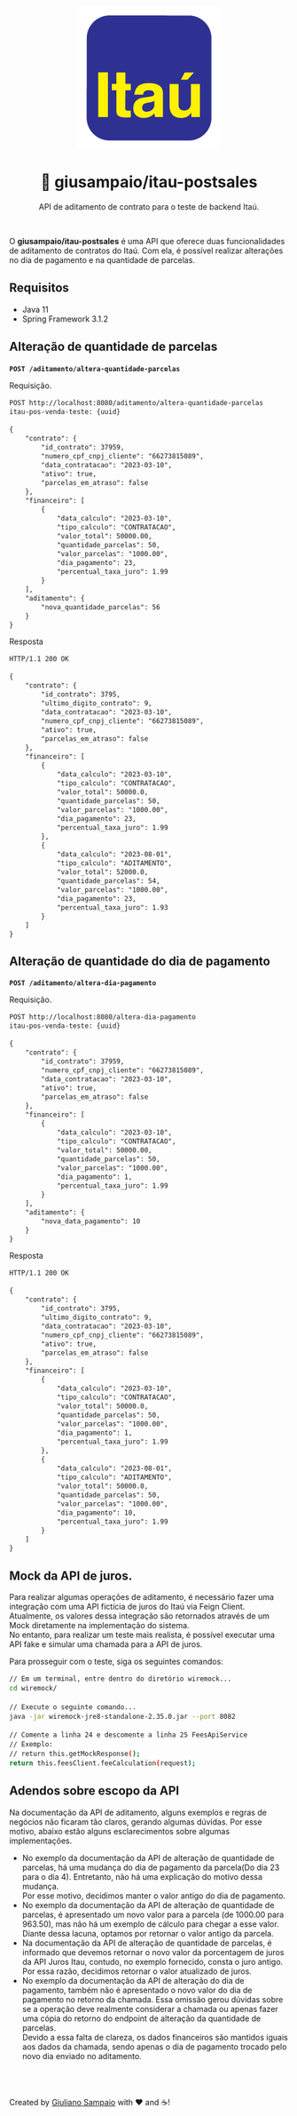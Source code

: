 <p align="center">
    <img width="256" src="assets/itau.png" alt="maestriam/samurai logo">
</p>

<h1 align="center">🏦 giusampaio/itau-postsales</h1>

<p align="center">
  API de aditamento de contrato para o teste de backend Itaú.
</p>
<br>

O **giusampaio/itau-postsales** é uma API que oferece duas funcionalidades de aditamento de contratos do Itaú.
Com ela, é possível realizar alterações no dia de pagamento e na quantidade de parcelas.

## Requisitos

- Java 11
- Spring Framework 3.1.2

## Alteração de quantidade de parcelas
**`POST /aditamento/altera-quantidade-parcelas`**

Requisição.
```http
POST http://localhost:8080/aditamento/altera-quantidade-parcelas
itau-pos-venda-teste: {uuid}

{
    "contrato": {
        "id_contrato": 37959,
        "numero_cpf_cnpj_cliente": "66273815089",
        "data_contratacao": "2023-03-10",
        "ativo": true,
        "parcelas_em_atraso": false
    },
    "financeiro": [
        {
            "data_calculo": "2023-03-10",
            "tipo_calculo": "CONTRATACAO",
            "valor_total": 50000.00,
            "quantidade_parcelas": 50,
            "valor_parcelas": "1000.00",
            "dia_pagamento": 23,
            "percentual_taxa_juro": 1.99
        }
    ],
    "aditamento": {
        "nova_quantidade_parcelas": 56
    }
}   
```

Resposta
```http
HTTP/1.1 200 OK

{
    "contrato": {
        "id_contrato": 3795,
        "ultimo_digito_contrato": 9,
        "data_contratacao": "2023-03-10",
        "numero_cpf_cnpj_cliente": "66273815089",
        "ativo": true,
        "parcelas_em_atraso": false
    },
    "financeiro": [
        {
            "data_calculo": "2023-03-10",
            "tipo_calculo": "CONTRATACAO",
            "valor_total": 50000.0,
            "quantidade_parcelas": 50,
            "valor_parcelas": "1000.00",
            "dia_pagamento": 23,
            "percentual_taxa_juro": 1.99
        },
        {
            "data_calculo": "2023-08-01",
            "tipo_calculo": "ADITAMENTO",
            "valor_total": 52000.0,
            "quantidade_parcelas": 54,
            "valor_parcelas": "1000.00",
            "dia_pagamento": 23,
            "percentual_taxa_juro": 1.93
        }
    ]
}
```


## Alteração de quantidade do dia de pagamento
**`POST /aditamento/altera-dia-pagamento`**


Requisição.
```http
POST http://localhost:8080/altera-dia-pagamento
itau-pos-venda-teste: {uuid}

{
    "contrato": {
        "id_contrato": 37959,
        "numero_cpf_cnpj_cliente": "66273815089",
        "data_contratacao": "2023-03-10",
        "ativo": true,
        "parcelas_em_atraso": false
    },
    "financeiro": [
        {
            "data_calculo": "2023-03-10",
            "tipo_calculo": "CONTRATACAO",
            "valor_total": 50000.00,
            "quantidade_parcelas": 50,
            "valor_parcelas": "1000.00",
            "dia_pagamento": 1,
            "percentual_taxa_juro": 1.99
        }
    ],
    "aditamento": {
        "nova_data_pagamento": 10
    }
}   
```
Resposta
```http
HTTP/1.1 200 OK

{
    "contrato": {
        "id_contrato": 3795,
        "ultimo_digito_contrato": 9,
        "data_contratacao": "2023-03-10",
        "numero_cpf_cnpj_cliente": "66273815089",
        "ativo": true,
        "parcelas_em_atraso": false
    },
    "financeiro": [
        {
            "data_calculo": "2023-03-10",
            "tipo_calculo": "CONTRATACAO",
            "valor_total": 50000.0,
            "quantidade_parcelas": 50,
            "valor_parcelas": "1000.00",
            "dia_pagamento": 1,
            "percentual_taxa_juro": 1.99
        },
        {
            "data_calculo": "2023-08-01",
            "tipo_calculo": "ADITAMENTO",
            "valor_total": 50000.0,
            "quantidade_parcelas": 50,
            "valor_parcelas": "1000.00",
            "dia_pagamento": 10,
            "percentual_taxa_juro": 1.99
        }
    ]
}
```
## Mock da API de juros.
Para realizar algumas operações de aditamento, é necessário fazer uma integração com uma API fictícia de 
juros do Itaú via Feign Client. Atualmente, os valores dessa integração são retornados através de um Mock 
diretamente na implementação do sistema.   
No entanto, para realizar um teste mais realista, é possível executar uma API fake e simular uma chamada para a API de juros.

Para prosseguir com o teste, siga os seguintes comandos:
``` bash
// Em um terminal, entre dentro do diretório wiremock...
cd wiremock/    

// Execute o seguinte comando...
java -jar wiremock-jre8-standalone-2.35.0.jar --port 8082

// Comente a linha 24 e descomente a linha 25 FeesApiService
// Exemplo:
// return this.getMockResponse();
return this.feesClient.feeCalculation(request); 
```

## Adendos sobre escopo da API
Na documentação da API de aditamento, alguns exemplos e regras de negócios não ficaram tão claros, gerando 
algumas dúvidas. Por esse motivo, abaixo estão alguns esclarecimentos sobre algumas implementações.

- No exemplo da documentação da API de alteração de quantidade de parcelas, há uma mudança do dia de 
  pagamento da parcela(Do dia 23 para o dia 4). Entretanto, não há uma explicação do motivo dessa mudança.  
  Por esse motivo, decidimos manter o valor antigo do dia de pagamento.  
- No exemplo da documentação da API de alteração de quantidade de parcelas, é apresentado um novo valor para a 
  parcela (de 1000.00 para 963.50), mas não há um exemplo de cálculo para chegar a esse valor.   
  Diante dessa lacuna, optamos por retornar o valor antigo da parcela.
- Na documentação da API de alteração de quantidade de parcelas, é informado que devemos retornar o novo 
  valor da porcentagem de juros da API Juros Itau, contudo, no exemplo fornecido, consta o juro antigo.  
  Por essa razão, decidimos retornar o valor atualizado de juros.
- No exemplo da documentação da API de alteração do dia de pagamento, também não é apresentado o novo 
  valor do dia de pagamento no retorno da chamada. Essa omissão gerou dúvidas sobre se a operação deve 
  realmente considerar a chamada ou apenas fazer uma cópia do retorno do endpoint de alteração da 
  quantidade de parcelas.    
  Devido a essa falta de clareza, os dados financeiros são mantidos iguais aos 
  dados da chamada, sendo apenas o dia de pagamento trocado pelo novo dia enviado no aditamento.

<br></br>  
Created by [Giuliano Sampaio](https://github.com/giusampaio) with ❤️ and ☕!
